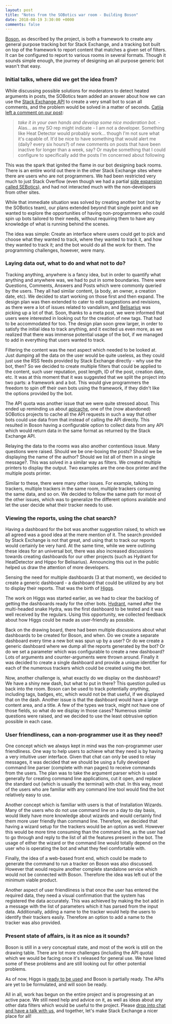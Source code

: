 ```yaml
---
layout: post
title: "Notes from the SOBotics war room - Building Boson"
date: 2018-08-19 3:30:00 +0000
comments: false
---
```

  
[Boson](https://github.com/SOBotics/Boson), as described by the project, is both a framework to create any general purpose tracking bot for Stack Exchange, and a tracking bot built on top of the framework to report content that matches a given set of filters. It can be configured to report to various rooms in several formats. Though it sounds simple enough, the journey of designing an all purpose generic bot wasn't that easy. 
  
### Initial talks, where did we get the idea from?  
  
While discussing possible solutions for moderators to detect heated arguments in posts, the SOBotics team added an answer about how we can use the [Stack Exchange API](https://api.stackexchange.com) to create a very small bot to scan all comments, and the problem would be solved in a matter of seconds.  [Catija left a comment on our post](https://meta.stackexchange.com/questions/301846/what-solutions-do-moderators-have-to-prevent-argumentative-comments#comment981714_301873):  
  
> *take it in your own hands and develop some nice moderation bot.* - Alas... as my SO rep might indicate - I am not a developer. Something like Heat Detector would probably work... though I'm not sure what it's capable of. It'd be nice to have something that would alert me (daily? every six hours?) of new comments on posts that have been inactive for longer than a week, say? Or maybe something that I could configure to specifically add the posts I'm concerned about following  
  
This was the spark that ignited the flame in our bot designing back rooms. There is an entire world out there in the other Stack Exchange sites where there are users who are not programmers. We had been restricted very much to just Stack Overflow (even though we had a partial [side expansion called SEBotics](https://sobotics.org/sebotics)), and had not interacted much with the non-developers from other sites.  
  
While that immediate situation was solved by creating another bot (not by the SOBotics team), our plans extended beyond that single point and we wanted to explore the opportunities of having non-programmers who could spin up bots tailored to their needs, without requiring them to have any knowledge of what is running behind the scenes.  
  
The idea was simple: Create an interface where users could get to pick and choose what they wanted to track,  where they wanted to track it, and how they wanted to track it; and the bot would do all the work for them. The  programming challenges, however, were many.  
  
### Laying data out, what to do and what not to do?  
  
Tracking anything, anywhere is a fancy idea, but in order to quantify what anything and anywhere was, we had to put in some boundaries. There were Questions, Comments, Answers and Posts which were commonly queried by the users. They all had similar content, (a body, an owner, a creation date, etc). We decided to start working on those first and then expand. The design plan was then extended to cater to edit suggestions and revisions, as there were a lot of issues related to vandalism, and [Belisarius](https://sobotics.org/all-bots/belisarius/) was picking up a lot of that. Soon, thanks to a meta post, we were informed that users were interested in looking out for the creation of new tags. That had to be accommodated for too. The design plan soon grew larger, in order to satisfy the initial idea to track anything, and it excited us even more, as we realized that there was immense potential usage of the bot, if we managed to add in everything that users wanted to track. 
 
Filtering the content was the next aspect which needed to be looked at. Just dumping all the data on the user would be quite useless, as they could just use the RSS feeds provided by Stack Exchange directly - why use the bot, then? So we decided to create multiple filters that could be applied to the content, such user reputation, post length, ID of the post, creation date, etc. It was at this moment that it was suggested that we split the project into two parts: a framework and a bot. This would give programmers the freedom to spin off their own bots using the framework, if they didn't like the options provided by the bot. 
  
The API quota was another issue that we were quite stressed about. This ended up reminding us about [apicache](https://github.com/SOBotics/apicache), one of the (now abandoned) SOBotics projects to cache all the API requests in such a way that other bots could use data from that instead of calling the API directly. This resulted in Boson having a configurable option to collect data from any API which would return data in the same format as returned by the Stack Exchange API. 

Relaying the data to the rooms was also another contentious issue. Many questions were raised. Should we be one-boxing the posts?  Should we be displaying the name of the author? Should we list all of them in a single message?. This was solved in a similar way as filters. We created multiple printers to display the output. Two examples are the one-box printer and the multiple posts printer. 

Similar to these, there were many other issues. For example, talking to trackers, multiple trackers in the same room, multiple trackers consuming the same data, and so on. We decided to follow the same path for most of the other issues, which was to generalize the different options available and let the user decide what their tracker needs to use. 
  
### Viewing the reports, using the chat search?  
  
Having a dashboard for the bot was another suggestion raised, to which we all agreed was a good idea at the mere  mention of it. The search provided by Stack Exchange is not that great, and using that to track our reports would certainly be very hard. At the same time, while we were outlining these ideas for an  universal bot, there was also increased discussions towards creating dashboards for our other projects (such as Hydrant for HeatDetector and Hippo for Belisarius). Announcing this out in the public helped us draw the attention of more developers.  
  
Sensing the need for multiple dashboards (3 at that moment), we decided to create a generic dashboard -  a dashboard that could be utilized by any bot to display their reports. That was the birth of [Higgs](https://higgs.sobotics.org). 
  
The work on Higgs was started earlier, as we had to clear the backlog of getting the dashboards ready for the other bots. [Hydrant](https://higgs.sobotics.org/Hydrant), named after the multi-headed snake Hydra, was the first dashboard to be tested and it was well received by the regulars. Using this opportunity, we collected feedback about how Higgs could be made as user-friendly as possible.  
  
Back on the drawing board, there had been multiple discussions about what dashboards to be created for Boson, and when. Do we create a separate dashboard every time a new bot was spun up by a user? Or do we create a generic dashboard where we dump all the reports generated by the bot? Or do we set a parameter which was configurable to create a new dashboard?  
Lots of arguments and counter-arguments were thrown around. Finally it was decided to create a single dashboard and provide a unique identifier for each of the numerous trackers which could be created using the bot.   
  
Now, another challenge is, what exactly do we display on the dashboard? We have a shiny new dash, but what to put in there? This question pulled us back into the room. Boson can be used to track potentially *anything*, including tags, badges, etc, which would not be that useful, if we displayed that on the dash. Another issue is that the dashboard would have a large content area, and a title. A few of the types we track, might not have one of those fields, so what do we display in those cases? Numerous similar questions were raised, and we decided to use the least obtrusive option possible in each case.   
  

### User friendliness, can a non-programmer use it as they need? 

One concept which we always kept in mind was the non-programmer user friendliness. One way to help users to achieve what they need is by having a very intuitive user interface. Given that chat can only be used to relay messages, it was decided that we should be using a fully developed command line parser (complete with man pages) to receive commands from the users. The plan was to take the argument parser which is used generally for creating command line applications, cut it open, and replace the standard out (which is usually the terminal) with chat. In this way, most of the users who are familiar with any command line tool would find the bot relatively easy to use. 

Another concept which is familiar with users is that of Installation Wizards. Many of the users who do not use command line on a day to day basis, would likely have more knowledge about wizards and would certainly find them more user friendly than command line. Therefore, we decided that having a wizard setup for the trackers would be an option as well. However this would be more time consuming than the command line, as the user had to go through and reply to the list of all the features present in the bot. The usage of either the wizard or the command line would totally depend on the user who is operating the bot and what they feel comfortable with.

Finally, the idea of a web-based front end, which could be made to generate the command to run a tracker on Boson was also discussed. However that would require another complete standalone service which would not be connected with Boson. Therefore the idea was left out of the minimum viable product. 

Another aspect of user friendliness is that once the user has entered the required data, they need a visual confirmation that the system has registered the data accurately. This was achieved by making the bot add in a message with the list of parameters which it has parsed from the input data. Additionally, adding a name to the tracker would help the users to identify their trackers easily. Therefore an option to add a name to the tracker was also provided. 

### Present state of affairs, is it as nice as it sounds?  
  
Boson is still in a very conceptual state, and most of the work is still on the drawing table.  There are lot more challenges (including the API quota) which we would be facing once it's released for general use. We have listed some of these problems and are still looking out for other potential problems. 

As of now, Higgs is [ready to be used](http://blog.sobotics.org/2018/07/connecting-to-higgs) and  Boson is partially ready. The APIs are yet to be formulated, and will soon be ready.  
  
All in all, work has begun on the entire project and is progressing at an active pace. We still need help and advice on it,  as well as ideas about any other data filters which would be useful to the project. Please [drop into chat and have a talk with us](https://chat.stackoverflow.com/rooms/111347/sobotics), and together, let's make Stack Exchange a nicer place for all!
